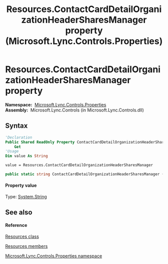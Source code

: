 ﻿---
title: Resources.ContactCardDetailOrganizationHeaderSharesManager property  (Microsoft.Lync.Controls.Properties)
TOCTitle: 'ContactCardDetailOrganizationHeaderSharesManager property '
ms:assetid: P:Microsoft.Lync.Controls.Properties.Resources.ContactCardDetailOrganizationHeaderSharesManager_DI_3_UC_OCS14MrefLyncWPF
ms:mtpsurl: https://msdn.microsoft.com/en-us/library/microsoft.lync.controls.properties.resources.contactcarddetailorganizationheadersharesmanager_di_3_uc_ocs14mreflyncwpf(v=office.15)
ms:contentKeyID: 48599755
ms.date: 07/28/2014
mtps_version: v=office.15
f1_keywords:
- Microsoft.Lync.Controls.Properties.Resources.ContactCardDetailOrganizationHeaderSharesManager
dev_langs:
- CSharp
- JScript
- VB
- other
---

# Resources.ContactCardDetailOrganizationHeaderSharesManager property

**Namespace:**  [Microsoft.Lync.Controls.Properties](microsoft-lync-controls-properties-namespace_1.md)  
**Assembly:**  Microsoft.Lync.Controls (in Microsoft.Lync.Controls.dll)

## Syntax

``` vb
'Declaration
Public Shared ReadOnly Property ContactCardDetailOrganizationHeaderSharesManager As String
    Get
'Usage
Dim value As String

value = Resources.ContactCardDetailOrganizationHeaderSharesManager
```

``` csharp
public static string ContactCardDetailOrganizationHeaderSharesManager { get; }
```

#### Property value

Type: [System.String](http://msdn2.microsoft.com/en-us/library/s1wwdcbf)  

## See also

#### Reference

[Resources class](resources-class-microsoft-lync-controls-properties_1.md)

[Resources members](resources-members-microsoft-lync-controls-properties_1.md)

[Microsoft.Lync.Controls.Properties namespace](microsoft-lync-controls-properties-namespace_1.md)

